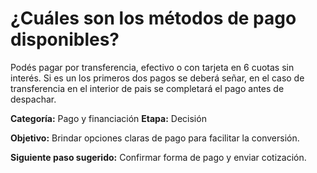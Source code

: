 # ¿Cuáles son los métodos de pago disponibles?

Podés pagar por transferencia, efectivo o con tarjeta en 6 cuotas sin interés. Si es un los primeros dos pagos se deberá señar, en el caso de transferencia en el interior de pais se completará el pago antes de despachar. 

**Categoría:** Pago y financiación
**Etapa:** Decisión

**Objetivo:** Brindar opciones claras de pago para facilitar la conversión.

**Siguiente paso sugerido:** Confirmar forma de pago y enviar cotización.
